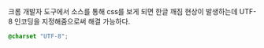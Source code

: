 크롬 개발자 도구에서 소스를  통해 css를 보게 되면 한글 깨짐 현상이 발생하는데
UTF-8 인코딩을 지정해줌으로써 해결 가능하다.
```CSS
@charset "UTF-8";
```

